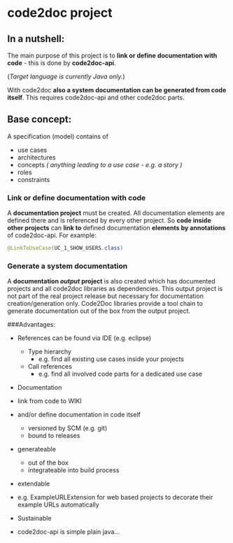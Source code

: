 # code2doc project

## In a nutshell:

The main purpose of this project is to **link or define documentation with code** - this is done by **code2doc-api**.

(*Target language is currently Java only.*)

With code2doc **also a system documentation can be generated from code itself**. This requires code2doc-api and other code2doc parts.


## Base concept:

A specification (model) contains of 
- use cases
- architectures
- concepts *( anything leading to a use case - e.g. a story )*
- roles
- constraints

### Link or define documentation with code
A **documentation project** must be created. All documentation elements are defined there and is referenced by every other project. So **code inside other projects** can **link to** defined documentation **elements by annotations** of code2doc-api. For example: 
```java 
@LinkToUseCase(UC_1_SHOW_USERS.class)
```

### Generate a system documentation
A **documentation _output_ project** is also created which has documented projects and all code2doc libraries as dependencies. This output project is not part of the real project release but necessary for documentation creation/generation only. Code2Doc libraries provide a tool chain to generate documentation out of the box from the output project.

###Advantages:
- References can be found via IDE (e.g. eclipse)
  - Type hierarchy 
    - e.g. find all existing use cases inside your projects
  - Call references 
    - e.g. find all involved code parts for a dedicated use case
  
- Documentation
 - link from code to WIKI 
 - and/or define documentation in code itself
    - versioned by SCM (e.g. git)
    - bound to releases
 - generateable
   - out of the box 
   - integrateable into build process
 - extendable
  - e.g. ExampleURLExtension for web based projects to decorate their example URLs automatically

- Sustainable
 - code2doc-api is simple plain java...
